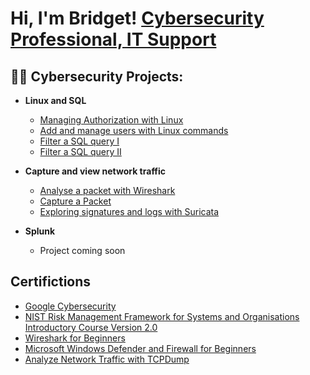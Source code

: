 <h1>Hi, I'm Bridget! <a href="https://www.linkedin.com/in/bridget-a-592105241/">Cybersecurity Professional, IT Support </a> 

<h2>👨‍💻 Cybersecurity Projects:</h2>

 - <b>Linux and SQL</b>
   - [Managing Authorization with Linux](https://github.com/Bridgetanntighe/ActiveDirectoryLab)
   - [Add and manage users with Linux commands](https://github.com/Bridgetanntighe/ManageUsers/blob/main/README.md)
   - [Filter a SQL query I](https://github.com/Bridgetanntighe/FilterSQLTheory/blob/main/README.md)
   - [Filter a SQL query II](https://github.com/Bridgetanntighe/Filter-SQL-II)

- <b>Capture and view network traffic</b>
  - [Analyse a packet with Wireshark](https://github.com/Bridgetanntighe/Filter-SQL-II/blob/main/README.md)
  - [Capture a Packet](https://github.com/Bridgetanntighe/Capture_packet/blob/main/README.md)
  - [Exploring signatures and logs with Suricata](https://github.com/joshmadakor1/Key-Logger-With-Email)
- <b>Splunk</b>
  - Project coming soon
<h2>Certifictions </h2>

- [Google Cybersecurity](https://coursera.org/share/a83ead28610357fc058278dda8ebb888)
- [NIST Risk Management Framework for Systems and Organisations Introductory Course Version 2.0](https://csrc.nist.gov/CSRC/media/Projects/risk-management/images-media/rmf-training/intro-course-v2_0/index.html)
- [Wireshark for Beginners](https://coursera.org/share/acb59a3461fb400526ef1e8e24b88405)
- [Microsoft Windows Defender and Firewall for Beginners](https://coursera.org/share/d24dee38cba85063d85e71c73e3fe666)
- [Analyze Network Traffic with TCPDump](https://coursera.org/share/561a32425a4fd6e5e82e8836a1d32cfd)

<!--
**Bridgetann** is a ✨ _special_ ✨ repository because its `README.md` (this file) appears on your GitHub profile.

Here are some ideas to get you started:

- 🔭 I’m currently working on ...
- 🌱 I’m currently learning ...
- 👯 I’m looking to collaborate on ...
- 🤔 I’m looking for help with ...
- 💬 Ask me about ...
- 📫 How to reach me: ...
- 😄 Pronouns: ...
- ⚡ Fun fact: ...
-->
